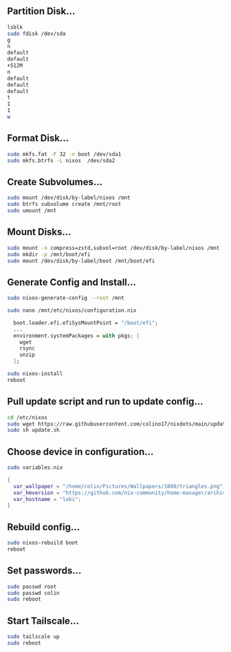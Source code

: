## Partition Disk...
```bash
lsblk
sudo fdisk /dev/sda
g
n
default
default
+512M
n
default
default
default
t
1
1
w
```

## Format Disk...
```bash
sudo mkfs.fat -F 32 -n boot /dev/sda1
sudo mkfs.btrfs -L nixos  /dev/sda2
```

## Create Subvolumes...
```bash
sudo mount /dev/disk/by-label/nixos /mnt
sudo btrfs subvolume create /mnt/root
sudo umount /mnt
```

## Mount Disks...
```bash
sudo mount -o compress=zstd,subvol=root /dev/disk/by-label/nixos /mnt
sudo mkdir -p /mnt/boot/efi
sudo mount /dev/disk/by-label/boot /mnt/boot/efi
```

## Generate Config and Install...
```bash
sudo nixos-generate-config --root /mnt
```

```bash
sudo nano /mnt/etc/nixos/configuration.nix
```

```nix
  boot.loader.efi.efiSysMountPoint = "/boot/efi";
  ...
  environment.systemPackages = with pkgs; [
    wget
    rsync
    unzip
  ];
```

```bash
sudo nixos-install
reboot
```

## Pull update script and run to update config...
```bash
cd /etc/nixos
sudo wget https://raw.githubusercontent.com/colino17/nixdots/main/update.sh
sudo sh update.sh
```

## Choose device in configuration...
```bash
sudo variables.nix
```
```nix
{
  var_wallpaper = "/home/colin/Pictures/Wallpapers/1080/triangles.png";
  var_hmversion = "https://github.com/nix-community/home-manager/archive/release-24.05.tar.gz";
  var_hostname = "loki";
}
```

## Rebuild config...
```bash
sudo nixos-rebuild boot
reboot
```

## Set passwords...
```bash
sudo passwd root
sudo passwd colin
sudo reboot
```

## Start Tailscale...
```bash
sudo tailscale up
sudo reboot
```
